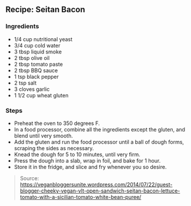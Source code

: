 ## Recipe: Seitan Bacon



### Ingredients
 - 1/4 cup nutritional yeast
 - 3/4 cup cold water
 - 3 tbsp liquid smoke
 - 2 tbsp olive oil
 - 2 tbsp tomato paste
 - 2 tbsp BBQ sauce
 - 1 tsp black pepper
 - 2 tsp salt
 - 3 cloves garlic
 - 1 1/2 cup wheat gluten

### Steps
 - Preheat the oven to 350 degrees F.
 - In a food processor, combine all the ingredients except the gluten, and blend until very smooth.
 - Add the gluten and run the food processor until a ball of dough forms, scraping the sides as necessary.
 - Knead the dough for 5 to 10 minutes, until very firm.
 - Press the dough into a slab, wrap in foil, and bake for 1 hour.
 - Store it in the fridge, and slice and fry whenever you so desire.

> Source: https://veganbloggersunite.wordpress.com/2014/07/22/guest-blogger-cheeky-vegan-vlt-open-sandwich-seitan-bacon-lettuce-tomato-with-a-sicilian-tomato-white-bean-puree/
